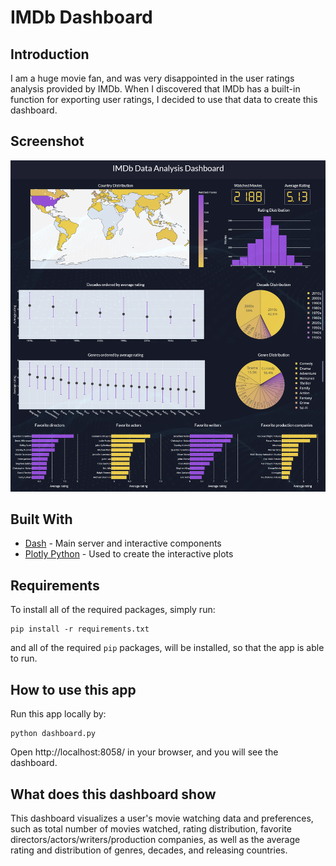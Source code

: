 # IMDb Dashboard

## Introduction
I am a huge movie fan, and was very disappointed in the user ratings analysis provided by IMDb. When I discovered that IMDb has a built-in function for exporting user ratings, I decided to use that data to create this dashboard.

## Screenshot
![initial](DashboardScreenshot.png)


## Built With
* [Dash](https://dash.plot.ly/) - Main server and interactive components 
* [Plotly Python](https://plot.ly/python/) - Used to create the interactive plots

## Requirements
To install all of the required packages, simply run:

```
pip install -r requirements.txt
```

and all of the required `pip` packages, will be installed, so that the app is able to run.

## How to use this app

Run this app locally by:
```
python dashboard.py
```
Open http://localhost:8058/ in your browser, and you will see the dashboard.


## What does this dashboard show
This dashboard visualizes a user's movie watching data and preferences, such as total number of movies watched, rating distribution, favorite directors/actors/writers/production companies, as well as the average rating and distribution of genres, decades, and releasing countries. 


